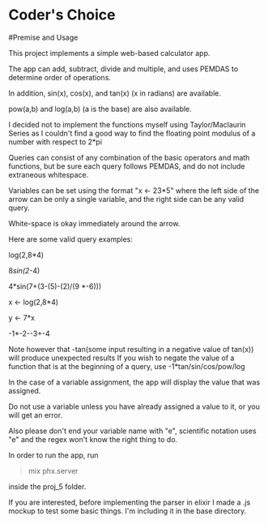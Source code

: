 # Coder's Choice

#Premise and Usage

This project implements a simple web-based calculator app.

The app can add, subtract, divide and multiple, and uses PEMDAS to determine order of operations.

In addition, sin(x), cos(x), and tan(x) (x in radians) are available.

pow(a,b) and log(a,b) (a is the base) are also available.

I decided not to implement the functions myself using Taylor/Maclaurin Series as I
couldn't find a good way to find the floating point modulus of a number with respect to 2*pi

Queries can consist of any combination of the basic operators and math functions,
but be sure each query follows PEMDAS, and do not include extraneous whitespace.

Variables can be set using the format "x <- 23*5" where the left side of the arrow
can be only a single variable, and the right side can be any valid query.

White-space is okay immediately around the arrow.

Here are some valid query examples:

log(2,8*4)

8*sin(2*-4)

4*sin(7+(3-(5)-(2)/(9 *-6)))

x <- log(2,8*4)

y <- 7*x

-1*-2--3+-4

Note however that -tan(some input resulting in a negative value of tan(x)) will produce unexpected results
If you wish to negate the value of a function that is at the beginning of a query, use -1*tan/sin/cos/pow/log

In the case of a variable assignment, the app will display the value that was assigned.

Do not use a variable unless you have already assigned a value to it, or you will get an error.

Also please don't end your variable name with "e", scientific notation uses "e" and the regex won't know the right thing to do.

In order to run the app, run

>mix phx.server

inside the proj_5 folder.

If you are interested, before implementing the parser in elixir I made a .js mockup to test some basic things.
I'm including it in the base directory.